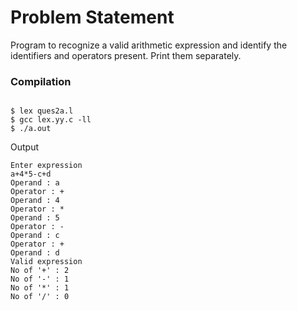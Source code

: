 Problem Statement
=================

Program to recognize a valid arithmetic expression and identify the identifiers and operators present. Print them separately.


### Compilation

```

$ lex ques2a.l 
$ gcc lex.yy.c -ll
$ ./a.out 

```

Output

```
Enter expression
a+4*5-c+d
Operand : a
Operator : +
Operand : 4
Operator : *
Operand : 5
Operator : -
Operand : c
Operator : +
Operand : d
Valid expression
No of '+' : 2
No of '-' : 1
No of '*' : 1
No of '/' : 0

```



